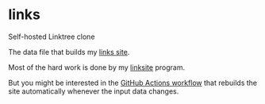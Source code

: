 # links

Self-hosted Linktree clone

The data file that builds my [links site](https://links.davecross.co.uk/).

Most of the hard work is done by my
[linksite](https://github.com/davorg-cpan/app-linksite) program.

But you might be interested in the
[GitHub Actions workflow](https://github.com/davorg/links/blob/main/.github/workflows/build.yml)
that rebuilds the site automatically whenever the input data changes.
